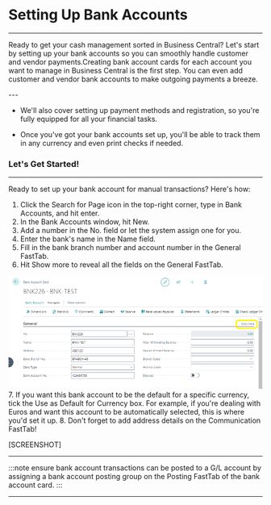 # Setting Up Bank Accounts
---

<div class="customized-intro-container" id="introduction">
    <p>Ready to get your cash management sorted in Business Central? Let's start by setting up your bank accounts so you can smoothly handle customer and vendor payments.Creating bank account cards for each account you want to manage in Business Central is the first step. You can even add customer and vendor bank accounts to make outgoing payments a breeze.</p>
</div>
---

- We'll also cover setting up payment methods and registration, so you're fully equipped for all your financial tasks.

- Once you've got your bank accounts set up, you'll be able to track them in any currency and even print checks if needed.

### Let's Get Started!
---

Ready to set up your bank account for manual transactions? Here's how:

1. Click the Search for Page icon in the top-right corner, type in Bank Accounts, and hit enter.
2. In the Bank Accounts window, hit New.
3. Add a number in the No. field or let the system assign one for you.
4. Enter the bank's name in the Name field.
5. Fill in the bank branch number and account number in the General FastTab.
6. Hit Show more to reveal all the fields on the General FastTab.

![alt text](image.png)
7. If you want this bank account to be the default for a specific currency, tick the Use as Default for Currency box. For example, if you're dealing with Euros and want this account to be automatically selected, this is where you'd set it up.
8. Don't forget to add address details on the Communication FastTab!

[SCREENSHOT]

---

:::note ensure bank account transactions can be posted to a G/L account by assigning a bank account posting group on the Posting FastTab of the bank account card.
:::

---
